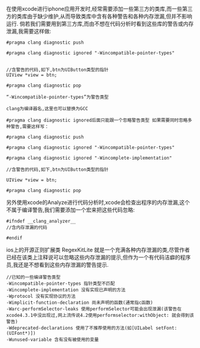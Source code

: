 在使用xcode进行iphone应用开发时,经常需要添加一些第三方的类库,而一些第三方的类库由于缺少维护,从而导致类库中含有各种警告和各种内存泄漏,但并不影响运行. 倘若我们需要用到第三方库,而由不想在代码分析时看到这些库的警告或内存泄漏,我需要这样做:

```
#pragma clang diagnostic push

#pragma clang diagnostic ignored "-Wincompatible-pointer-types"


//含警告的代码,如下,btn为UIButton类型的指针
UIView *view = btn;

#pragma clang diagnostic pop

“-Wincompatible-pointer-types”为警告类型

clang为编译器名,这里也可以替换为GCC

#pragma clang diagnostic ignored后面只能跟一个忽略警告类型 如果需要同时忽略多种警告,需要这样写：

#pragma clang diagnostic push

#pragma clang diagnostic ignored "-Wincompatible-pointer-types"

#pragma clang diagnostic ignored "-Wincomplete-implementation"

//含警告的代码,如下,btn为UIButton类型的指针

UIView *view = btn;

#pragma clang diagnostic pop
```

另外使用xcode的Analyze进行代码分析时,xcode会检查出程序的内存泄漏,这个不属于编译警告,我们需要添加一个宏来把这些代码忽略:

```
#ifndef __clang_analyzer__
//含内存泄漏的代码 

#endif
```

ios上的开源正则扩展类 RegexKitLite 就是一个充满各种内存泄漏的类,尽管作者已经在该类上注释说可以忽略这些内存泄漏的提示,但作为一个有代码洁癖的程序员,我还是不想看到这些内存泄漏的警告提示.

```
//已知的一些编译警告类型
-Wincompatible-pointer-types 指针类型不匹配
-Wincomplete-implementation 没有实现已声明的方法
-Wprotocol 没有实现协议的方法
-Wimplicit-function-declaration 尚未声明的函数(通常指c函数)
-Warc-performSelector-leaks 使用performSelector可能会出现泄漏(该警告在xcode4.3.1中没出现过,网上流传说4.2使用performselector:withObject: 就会得到该警告)
-Wdeprecated-declarations 使用了不推荐使用的方法(如[UILabel setFont:(UIFont*)])
-Wunused-variable 含有没有被使用的变量
```